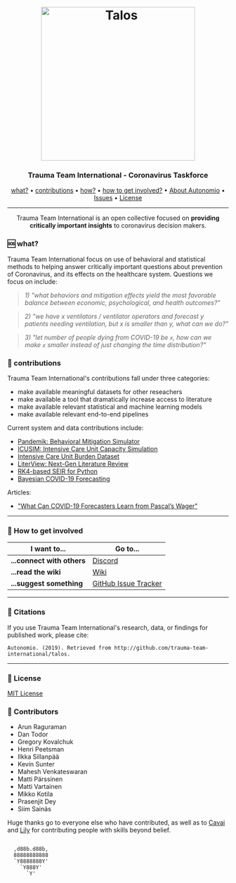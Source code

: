 <h1 align="center">
  <br>
  <a href="http://autonom.io"><img src="https://raw.githubusercontent.com/autonomio/trauma-team-international/master/logo.png" alt="Talos" width="350"></a>
  <br>
</h1>

<h3 align="center">Trauma Team International - Coronavirus Taskforce</h3>

<p align="center">
  <a href="#sos-what">what?</a> •
  <a href="#gem-contributions">contributions</a> •
  <a href="#wrench-how">how?</a> •
  <a href="#how-to-get-involved">how to get involved?</a> •
  <a href="https://autonom.io">About Autonomio</a> •
  <a href="https://github.com/autonomio/talos/issues">Issues</a> •
  <a href="#License">License</a>
</p>
<hr>
<p align="center">
Trauma Team International is an open collective focused on <strong>providing critically important insights</strong> to coronavirus decision makers. 
</p>

### :sos: what?

Trauma Team International focus on use of behavioral and statistical methods to helping answer critically important questions about prevention of Coronavirus, and its effects on the healthcare system. Questions we focus on include:

>*1) "what behaviors and mitigation effects yield the most favorable balance between economic, psychological, and health outcomes?"*

>*2) "we have x ventilators / ventilator operators and forecast y patients needing ventilation, but x is smaller than y, what can we do?"*

>*3) "let number of people dying from COVID-19 be `x`, how can we make `x` smaller instead of just changing the time distribution?"*

### :gem: contributions

Trauma Team International's contributions fall under three categories:

- make available meaningful datasets for other reseachers
- make available a tool that dramatically increase access to literature
- make available relevant statistical and machine learning models
- make available relevant end-to-end pipelines

Current system and data contributions include:

- [Pandemik: Behavioral Mitigation Simulator](https://github.com/autonomio/pandemik)
- [ICUSIM: Intensive Care Unit Capacity Simulation](https://github.com/autonomio/ICUSIM)
- [Intensive Care Unit Burden Dataset](https://github.com/autonomio/trauma-team-international/tree/master/data)
- [LiterView: Next-Gen Literature Review](https://github.com/autonomio/literview)
- [RK4-based SEIR for Python](https://github.com/autonomio/trauma-team-international/blob/master/SEIR/rk4.py)
- [Bayesian COVID-19 Forecasting](https://github.com/autonomio/trauma-team-international/blob/master/icu_burden/icu_burden_bayesian.py)

Articles:

- ["What Can COVID-19 Forecasters Learn from Pascal’s Wager"](https://towardsdatascience.com/what-can-covid-19-forecasters-learn-from-pascals-wager-acb010f347e0)

<hr>

### 💬 How to get involved

| I want to...                     | Go to...                                                  |
| -------------------------------- | ---------------------------------------------------------- |
| **...connect with others**      | [Discord]                                            |
| **...read the wiki**           | [Wiki]                                  |
| **...suggest something**  | [GitHub Issue Tracker]                                     |

<hr>

### 📢 Citations

If you use Trauma Team International's research, data, or findings for published work, please cite:

`Autonomio. (2019). Retrieved from http://github.com/trauma-team-international/talos.`

<hr>

### 📃 License

[MIT License](https://github.com/autonomio/talos/blob/master/LICENSE)

[github issue tracker]: https://github.com/automio/trauma-team-international/issues
[wiki]: https://github.com/autonomio/trauma-team-international/wiki
[discord]: https://discord.gg/t7vk27

### :raising_hand: Contributors

- Arun Raguraman
- Dan Todor
- Gregory Kovalchuk
- Henri Peetsman
- Ilkka Sillanpää
- Kevin Sunter
- Mahesh Venkateswaran
- Matti Pärssinen
- Matti Vartainen
- Mikko Kotila
- Prasenjit Dey
- Siim Sainäs

Huge thanks go to everyone else who have contributed, as well as to [Cavai](https://cav.ai) and [Lily](https://lily-ai.com) for contributing people with skills beyond belief.

```

  ,d88b.d88b,
  88888888888
  `Y8888888Y'
    `Y888Y'   
      `Y'
```
